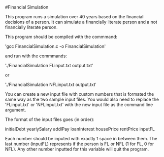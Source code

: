 #Financial Simulation

This program runs a simulation over 40 years based on the financial decisions
of a person. It can simulate a financially literate person and a not
financially literate person.

This program should be compiled with the commmand:

'gcc FinancialSimulation.c -o FinancialSimulation'

and run with the commmands:

'./FinancialSimulation FLinput.txt output.txt'

or

'./FinancialSimulation NFLinput.txt output.txt'

You can create a new input file with custom numbers that is formated the same
way as the two sample input files. You would also need to replace the
'FLinput.txt' or 'NFLinput.txt' with the new input file as the command line
argument.

The format of the input files goes (in order):

initialDebt yearlySalary addlPay loanInterest housePrice rentPrice inputFL

Each number should be inputed with exactly 1 space in between them. The last
number (inputFL) represents if the person is FL or NFL (1 for FL, 0 for NFL).
Any other number inputted for this variable will quit the program.
